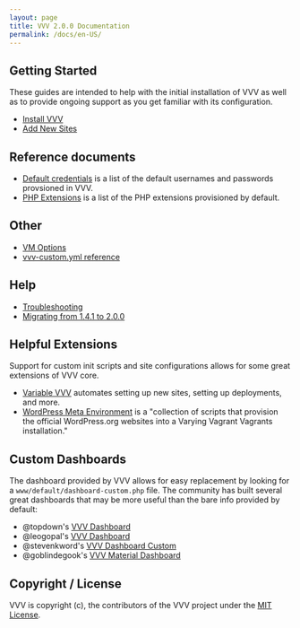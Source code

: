 ```yaml
---
layout: page
title: VVV 2.0.0 Documentation
permalink: /docs/en-US/
---
```


## Getting Started

These guides are intended to help with the initial installation of VVV as well as to provide ongoing support as you get familiar with its configuration.

* [Install VVV](installation.md)
* [Add New Sites](adding-a-new-site/index.md)

## Reference documents

* [Default credentials](references/default-credentials.md) is a list of the default usernames and passwords provsioned in VVV.
* [PHP Extensions](references/php-extensions.md) is a list of the PHP extensions provisioned by default.

## Other

* [VM Options](vm_config.md)
* [vvv-custom.yml reference](vvv-config.yml.md)

## Help

* [Troubleshooting](troubleshooting.md)
* [Migrating from 1.4.1 to 2.0.0](migrating-vvv1.md)

## Helpful Extensions

Support for custom init scripts and site configurations allows for some great extensions of VVV core.

* [Variable VVV](https://github.com/bradp/vv) automates setting up new sites, setting up deployments, and more.
* [WordPress Meta Environment](https://github.com/WordPress/meta-environment) is a "collection of scripts that provision the official WordPress.org websites into a Varying Vagrant Vagrants installation."

## Custom Dashboards

The dashboard provided by VVV allows for easy replacement by looking for a `www/default/dashboard-custom.php` file. The community has built several great dashboards that may be more useful than the bare info provided by default:

* @topdown's [VVV Dashboard](https://github.com/topdown/VVV-Dashboard)
* @leogopal's [VVV Dashboard](https://github.com/leogopal/VVV-Dashboard)
* @stevenkword's [VVV Dashboard Custom](https://github.com/stevenkword/vvv-dashboard-custom)
* @goblindegook's [VVV Material Dashboard](https://github.com/goblindegook/vvv-material-dashboard)

## Copyright / License

VVV is copyright (c), the contributors of the VVV project under the [MIT License](LICENSE).
